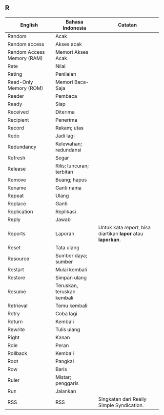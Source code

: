 ## R

| English			| Bahasa Indonesia		| Catatan		|
|-------------------|-----------------------|---------------|
| Random 			| Acak 					| |
| Random access 	| Akses acak 			| |
| Random Access Memory (RAM) | Memori Akses Acak | |
| Rate 				| Nilai 				| |
| Rating 			| Penilaian 			| |
| Read-Only Memory (ROM) | Memori Baca-Saja | |
| Reader 			| Pembaca 				| |
| Ready 			| Siap 					| |
| Received 			| Diterima 				| |
| Recipient 		| Penerima 				| |
| Record 			| Rekam; utas 			| |
| Redo 				| Jadi lagi 			| |
| Redundancy 		| Kelewahan; redundansi | |
| Refresh 			| Segar 				| |
| Release 			| Rilis; luncuran; terbitan | |
| Remove 			| Buang; hapus 			| |
| Rename 			| Ganti nama 			| |
| Repeat 			| Ulang 				| |
| Replace 			| Ganti 				| |
| Replication 		| Replikasi 			| |
| Reply 			| Jawab 				| |
| Reports 			| Laporan 				| Untuk kata *report*, bisa diartikan **lapor** atau **laporkan**. |
| Reset 			| Tata ulang 			| |
| Resource 			| Sumber daya; sumber  	| |
| Restart 			| Mulai kembali 		| |
| Restore 			| Simpan ulang 			| |
| Resume 			| Teruskan, teruskan kembali | |
| Retrieval 		| Temu kembali 			| |
| Retry 			| Coba lagi 			| |
| Return 			| Kembali 				| |
| Rewrite 			| Tulis ulang 			| |
| Right 			| Kanan 				| |
| Role 				| Peran 				| |
| Rollback 			| Kembali 				| |
| Root 				| Pangkal 				| |
| Row 				| Baris 				| |
| Ruler 			| Mistar; penggaris  	| |
| Run 				| Jalankan 				| |
| RSS 				| RSS 					| Singkatan dari Really Simple Syndication. |